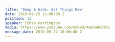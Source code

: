 ```yaml
---
title: 'Deep & Wide: All Things New'
date: 2019-09-23 11:06:00 Z
position: 13
speaker: Ethan Harrington
media: https://www.youtube.com/embed/4mpYwNGDKto
message_date: 2019-09-22 10:00:00 Z
---
```


